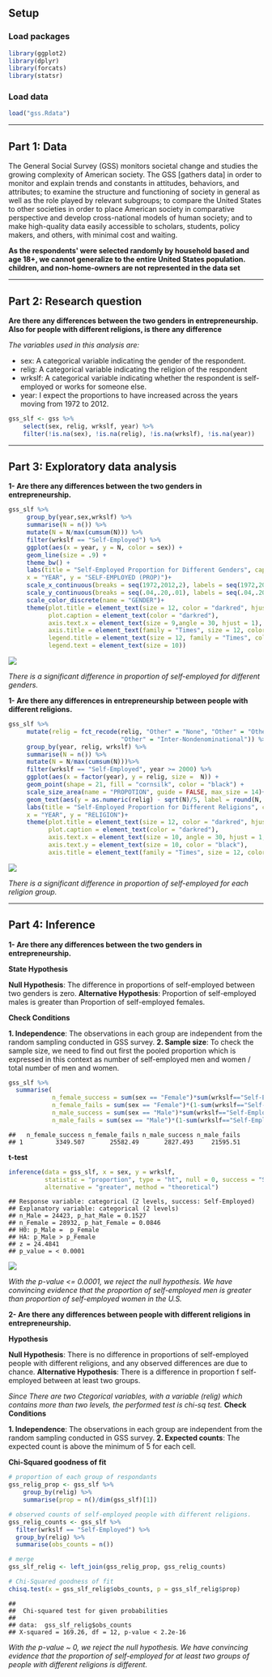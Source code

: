 Setup
-----

### Load packages

``` r
library(ggplot2)
library(dplyr)
library(forcats)
library(statsr)
```

### Load data

``` r
load("gss.Rdata")
```

------------------------------------------------------------------------

Part 1: Data
------------

The General Social Survey (GSS) monitors societal change and studies the growing complexity of American society. The GSS \[gathers data\] in order to monitor and explain trends and constants in attitudes, behaviors, and attributes; to examine the structure and functioning of society in general as well as the role played by relevant subgroups; to compare the United States to other societies in order to place American society in comparative perspective and develop cross-national models of human society; and to make high-quality data easily accessible to scholars, students, policy makers, and others, with minimal cost and waiting.

**As the respondents' were selected randomly by household based and age 18+, we cannot generalize to the entire United States population. children, and non-home-owners are not represented in the data set**

------------------------------------------------------------------------

Part 2: Research question
-------------------------

**Are there any differences between the two genders in entrepreneurship. Also for people with different religions, is there any difference**

*The variables used in this analysis are:*

-   sex: A categorical variable indicating the gender of the respondent.
-   relig: A categorical variable indicating the religion of the respondent
-   wrkslf: A categorical variable indicating whether the respondent is self-employed or works for someone else.
-   year: I expect the proportions to have increased across the years moving from 1972 to 2012.

``` r
gss_slf <- gss %>%
    select(sex, relig, wrkslf, year) %>%
    filter(!is.na(sex), !is.na(relig), !is.na(wrkslf), !is.na(year))
```

------------------------------------------------------------------------

Part 3: Exploratory data analysis
---------------------------------

**1- Are there any differences between the two genders in entrepreneurship.**

``` r
gss_slf %>%
     group_by(year,sex,wrkslf) %>%
     summarise(N = n()) %>% 
     mutate(N = N/max(cumsum(N))) %>%
     filter(wrkslf == "Self-Employed") %>%
     ggplot(aes(x = year, y = N, color = sex)) + 
     geom_line(size = .9) + 
     theme_bw() + 
     labs(title = "Self-Employed Proportion for Different Genders", caption = "Data Source: gss.norc.org",
     x = "YEAR", y = "SELF-EMPLOYED (PROP)")+
     scale_x_continuous(breaks = seq(1972,2012,2), labels = seq(1972,2012,2)) +
     scale_y_continuous(breaks = seq(.04,.20,.01), labels = seq(.04,.20,.01)) +
     scale_color_discrete(name = "GENDER")+
     theme(plot.title = element_text(size = 12, color = "darkred", hjust = .5),
           plot.caption = element_text(color = "darkred"),
           axis.text.x = element_text(size = 9,angle = 30, hjust = 1), 
           axis.title = element_text(family = "Times", size = 12, color = "darkblue"),
           legend.title = element_text(size = 12, family = "Times", color = "darkblue"), 
           legend.text = element_text(size = 10))
```

![](figs/unnamed-chunk-2-1.png)

*There is a significant difference in proportion of self-employed for different genders.*

**1- Are there any differences in entrepreneurship between people with different religions.**

``` r
gss_slf %>%
     mutate(relig = fct_recode(relig, "Other" = "None", "Other" = "Other Eastern", 
                               "Other" = "Inter-Nondenominational")) %>%
     group_by(year, relig, wrkslf) %>%
     summarise(N = n()) %>% 
     mutate(N = N/max(cumsum(N)))%>%
     filter(wrkslf == "Self-Employed", year >= 2000) %>%
     ggplot(aes(x = factor(year), y = relig, size =  N)) +
     geom_point(shape = 21, fill = "cornsilk", color = "black") + 
     scale_size_area(name = "PROPOTION", guide = FALSE, max_size = 14)+
     geom_text(aes(y = as.numeric(relig) - sqrt(N)/5, label = round(N, 2)), color = "grey60", size = 4, vjust = 2)+
     labs(title = "Self-Employed Proportion for Different Religions", caption = "Data Source: gss.norc.org",
     x = "YEAR", y = "RELIGION")+
     theme(plot.title = element_text(size = 12, color = "darkred", hjust = .5),
           plot.caption = element_text(color = "darkred"),
           axis.text.x = element_text(size = 10, angle = 30, hjust = 1, color = "black"), 
           axis.text.y = element_text(size = 10, color = "black"),
           axis.title = element_text(family = "Times", size = 12, color = "darkred"))
```

![](figs/unnamed-chunk-3-1.png)

*There is a significant difference in proportion of self-employed for each religion group.*

------------------------------------------------------------------------

Part 4: Inference
-----------------

**1- Are there any differences between the two genders in entrepreneurship.**

**State Hypothesis**

**Null Hypothesis**: The difference in proportions of self-employed between two genders is zero.
**Alternative Hypothesis**: Proportion of self-employed males is greater than Proportion of self-employed females.

**Check Conditions**

**1. Independence**: The observations in each group are independent from the random sampling conducted in GSS survey.
**2. Sample size**: To check the sample size, we need to find out first the pooled proportion which is expressed in this context as number of self-employed men and women / total number of men and women.

``` r
gss_slf %>%
  summarise(
            n_female_success = sum(sex == "Female")*sum(wrkslf=="Self-Employed")/n(),
            n_female_fails = sum(sex == "Female")*(1-sum(wrkslf=="Self-Employed")/n()),
            n_male_success = sum(sex == "Male")*sum(wrkslf=="Self-Employed")/n(),
            n_male_fails = sum(sex == "Male")*(1-sum(wrkslf=="Self-Employed")/n()))
```

    ##   n_female_success n_female_fails n_male_success n_male_fails
    ## 1         3349.507       25582.49       2827.493     21595.51

**t-test**

``` r
inference(data = gss_slf, x = sex, y = wrkslf,
          statistic = "proportion", type = "ht", null = 0, success = "Self-Employed", 
          alternative = "greater", method = "theoretical")
```

    ## Response variable: categorical (2 levels, success: Self-Employed)
    ## Explanatory variable: categorical (2 levels) 
    ## n_Male = 24423, p_hat_Male = 0.1527
    ## n_Female = 28932, p_hat_Female = 0.0846
    ## H0: p_Male =  p_Female
    ## HA: p_Male > p_Female
    ## z = 24.4841
    ## p_value = < 0.0001

![](figs/unnamed-chunk-5-1.png)

*With the p-value &lt;= 0.0001, we reject the null hypothesis. We have convincing evidence that the proportion of self-employed men is greater than proportion of self-employed women in the U.S.*

**2- Are there any differences between people with different religions in entrepreneurship.**

**Hypothesis**

**Null Hypothesis**: There is no difference in proportions of self-employed people with different religions, and any observed differences are due to chance.
**Alternative Hypothesis**: There is a difference in proportion f self-employed between at least two groups.

*Since There are two Ctegorical variables, with a variable (relig) which contains more than two levels, the performed test is chi-sq test.*
**Check Conditions**

**1. Independence**: The observations in each group are independent from the random sampling conducted in GSS survey.
**2. Expected counts**: The expected count is above the minimum of 5 for each cell.

**Chi-Squared goodness of fit**

``` r
# proportion of each group of respondants
gss_relig_prop <- gss_slf %>%
    group_by(relig) %>%
    summarise(prop = n()/dim(gss_slf)[1]) 

# observed counts of self-employed people with different religions.
gss_relig_counts <- gss_slf %>% 
  filter(wrkslf == "Self-Employed") %>%
  group_by(relig) %>%
  summarise(obs_counts = n())

# merge 
gss_slf_relig <- left_join(gss_relig_prop, gss_relig_counts)

# Chi-Squared goodness of fit
chisq.test(x = gss_slf_relig$obs_counts, p = gss_slf_relig$prop)
```

    ## 
    ##  Chi-squared test for given probabilities
    ## 
    ## data:  gss_slf_relig$obs_counts
    ## X-squared = 169.26, df = 12, p-value < 2.2e-16

*With the p-value ~ 0, we reject the null hypothesis. We have convincing evidence that the proportion of self-employed for at least two groups of people with different religions is different.*
